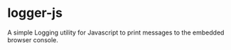 logger-js
=========

A simple Logging utility for Javascript to print messages to the embedded browser console.

